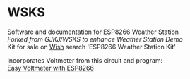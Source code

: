 # WSKS
Software and documentation for ESP8266 Weather Station  
*Forked from GJKJ/WSKS to enhance Weather Station Demo*  
Kit for sale on [Wish](https://www.wish.com/search/ESP8266%20Weather%20Station%20Kit?source=search&position=0) search 'ESP8266 Weather Station Kit'

Incorporates Voltmeter from this circuit and program:  
[Easy Voltmeter with ESP8266](https://www.hackster.io/yettiz/easy-voltmeter-with-esp8266-mini-d1-pro-with-oled-display-1a91dc)
